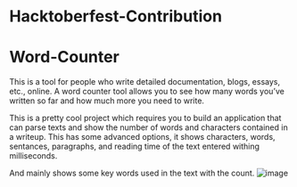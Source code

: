 # Hacktoberfest-Contribution
# Word-Counter
 
This is a tool for people who write detailed documentation, blogs, essays, etc., online. A word counter tool allows you to see how many words you’ve written so far and how much more you need to write. 

This is a pretty cool project which requires you to build an application that can parse texts and show the number of words and characters contained in a writeup. This has some advanced options, it shows characters, words, sentances, paragraphs, and reading time of the text entered withing milliseconds.

And mainly shows some key words used in the text with the count.
![image](https://github.com/And-Rahul/Hacktoberfest-Contribution/blob/master/Screenshot.png?raw=true)
